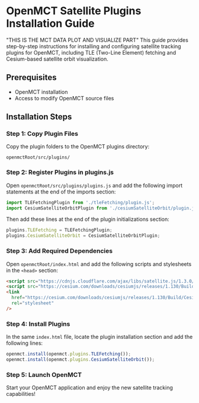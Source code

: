# OpenMCT Satellite Plugins Installation Guide

"THIS IS THE MCT DATA PLOT AND VISUALIZE PART"
This guide provides step-by-step instructions for installing and configuring satellite tracking plugins for OpenMCT, including TLE (Two-Line Element) fetching and Cesium-based satellite orbit visualization.

## Prerequisites

- OpenMCT installation
- Access to modify OpenMCT source files

## Installation Steps

### Step 1: Copy Plugin Files
Copy the plugin folders to the OpenMCT plugins directory:
```
openmctRoot/src/plugins/
```

### Step 2: Register Plugins in plugins.js
Open `openmctRoot/src/plugins/plugins.js` and add the following import statements at the end of the imports section:

```javascript
import TLEFetchingPlugin from './tleFetching/plugin.js';
import CesiumSatelliteOrbitPlugin from './cesiumSatelliteOrbit/plugin.js';
```

Then add these lines at the end of the plugin initializations section:

```javascript
plugins.TLEFetching = TLEFetchingPlugin;
plugins.CesiumSatelliteOrbit = CesiumSatelliteOrbitPlugin;
```

### Step 3: Add Required Dependencies
Open `openmctRoot/index.html` and add the following scripts and stylesheets in the `<head>` section:

```html
<script src="https://cdnjs.cloudflare.com/ajax/libs/satellite.js/1.3.0/satellite.min.js"></script>
<script src="https://cesium.com/downloads/cesiumjs/releases/1.130/Build/Cesium/Cesium.js"></script>
<link
  href="https://cesium.com/downloads/cesiumjs/releases/1.130/Build/Cesium/Widgets/widgets.css"
  rel="stylesheet"
/>
```

### Step 4: Install Plugins
In the same `index.html` file, locate the plugin installation section and add the following lines:

```javascript
openmct.install(openmct.plugins.TLEFetching());
openmct.install(openmct.plugins.CesiumSatelliteOrbit());
```

### Step 5: Launch OpenMCT
Start your OpenMCT application and enjoy the new satellite tracking capabilities!
